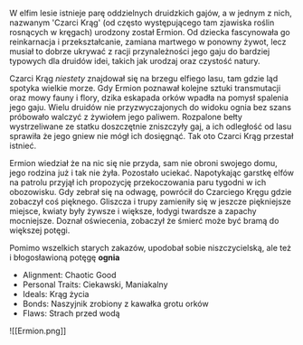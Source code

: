W elfim lesie istnieje parę oddzielnych druidzkich gajów, a w jednym z nich, nazwanym 'Czarci Krąg' (od często występującego tam zjawiska roślin rosnących w kręgach) urodzony został Ermion. Od dziecka fascynowała go reinkarnacja i przekształcanie, zamiana martwego w ponowny żywot, lecz musiał to dobrze ukrywać z racji przynależności jego gaju do bardziej typowych dla druidów idei, takich jak urodzaj oraz czystość natury.

Czarci Krąg *niestety* znajdował się na brzegu elfiego lasu, tam gdzie ląd spotyka wielkie morze. Gdy Ermion poznawał kolejne sztuki transmutacji oraz mowy fauny i flory, dzika eskapada orków wpadła na pomysł spalenia jego gaju. Wielu druidów nie przyzwyczajonych do widoku ognia bez szans próbowało walczyć z żywiołem jego paliwem. Rozpalone bełty wystrzeliwane ze statku doszczętnie zniszczyły gaj, a ich odległość od lasu sprawiła że jego gniew nie mógł ich dosięgnąć. Tak oto Czarci Krąg przestał istnieć.

Ermion wiedział że na nic się nie przyda, sam nie obroni swojego domu, jego rodzina już i tak nie żyła. Pozostało uciekać. Napotykając garstkę elfów na patrolu przyjął ich propozycję przekoczowania paru tygodni w ich obozowisku. Gdy zebrał się na odwagę, powrócił do Czarciego Kręgu gdzie zobaczył coś pięknego. Gliszcza i trupy zamieniły się w jeszcze piękniejsze miejsce, kwiaty były żywsze i większe, łodygi twardsze a zapachy mocniejsze. Doznał oświecenia, zobaczył że śmierć może być bramą do większej potęgi. 

Pomimo wszelkich starych zakazów, upodobał sobie niszczycielską, ale też i błogosławioną potęgę **ognia**

- Alignment: Chaotic Good
- Personal Traits: Ciekawski, Maniakalny
- Ideals: Krąg życia
- Bonds: Naszyjnik zrobiony z kawałka grotu orków
- Flaws: Strach przed wodą

![[Ermion.png]]
